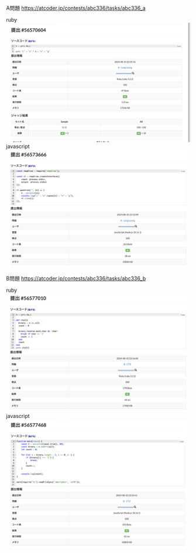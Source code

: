 A問題
https://atcoder.jp/contests/abc336/tasks/abc336_a

ruby
![alt text](a_ruby.png)
javascript
![alt text](a_javascript.png)


B問題
https://atcoder.jp/contests/abc336/tasks/abc336_b

ruby
![alt text](b_ruby.png)
javascript
![alt text](b_javascript.png)
